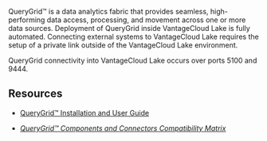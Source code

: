 QueryGrid™ is a data analytics fabric that provides seamless, high-performing data access, processing, and movement across one or more data sources. Deployment of QueryGrid inside VantageCloud Lake is fully automated. Connecting external systems to VantageCloud Lake requires the setup of a private link outside of the VantageCloud Lake environment.

QueryGrid connectivity into VantageCloud Lake occurs over ports 5100 and 9444.

## Resources


-   [QueryGrid™ Installation and User Guide](https://docs.teradata.com/search/books?filters=prodname~%2522Teradata+QueryGrid%2522&sort=last_update)


-   [*QueryGrid™ Components and Connectors Compatibility Matrix*](https://docs.teradata.com/access/sources/dita/map?dita:mapPath=wue1554808920847.ditamap)



